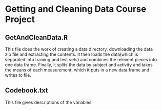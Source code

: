 # Getting and Cleaning Data Course Project

## GetAndCleanData.R

  This file does the work of creating a data directory, downloading the data zip file and extracting the contents.  It then loads the data(which is separated into training and test sets) and combines the relevent pieces into one data frame.
  Finally, it splits the data by subject and activity and takes the means of each measurement, which it puts in a new data frame and writes to file.
  
## Codebook.txt
  This file gives descriptions of the variables